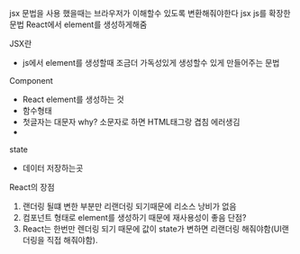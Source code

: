 jsx 문법을 사용 했을때는 브라우저가 이해할수 있도록 변환해줘야한다 
jsx js를 확장한 문법 React에서 element를 생성하게해줌

JSX란
- js에서 element를 생성할때 조금더 가독성있게 생성할수 있게 만들어주는 문법

Component
- React element를 생성하는 것
- 함수형태
- 첫글자는 대문자 why? 소문자로 하면 HTML태그랑 겹침 에러생김
- 

state
- 데이터 저장하는곳

React의 장점
1. 랜더링 될떄 변한 부분만 리랜더링 되기때문에 리소스 낭비가 없음
2. 컴포넌트 형태로 element를 생성하기 때문에 재사용성이 좋음
단점?
1. React는 한번만 렌더링 되기 때문에 값이 state가 변하면 리랜더링 해줘야함(UI랜더링을 직접 해줘야함).

